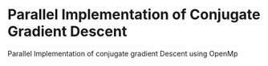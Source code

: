 # Parallel Implementation of Conjugate Gradient Descent
Parallel Implementation of conjugate gradient Descent using OpenMp

